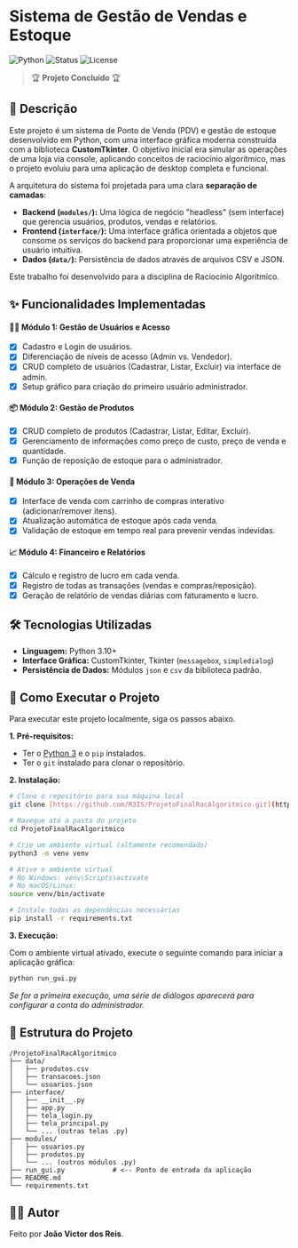 # Sistema de Gestão de Vendas e Estoque

![Python](https://img.shields.io/badge/Python-3.10+-blue.svg)
![Status](https://img.shields.io/badge/status-concluído-green.svg)
![License](https://img.shields.io/badge/license-MIT-green.svg)

> 🏆 **Projeto Concluído** 🏆

## 📝 Descrição

Este projeto é um sistema de Ponto de Venda (PDV) e gestão de estoque desenvolvido em Python, com uma interface gráfica moderna construída com a biblioteca **CustomTkinter**. O objetivo inicial era simular as operações de uma loja via console, aplicando conceitos de raciocínio algorítmico, mas o projeto evoluiu para uma aplicação de desktop completa e funcional.

A arquitetura do sistema foi projetada para uma clara **separação de camadas**:
* **Backend (`modules/`):** Uma lógica de negócio "headless" (sem interface) que gerencia usuários, produtos, vendas e relatórios.
* **Frontend (`interface/`):** Uma interface gráfica orientada a objetos que consome os serviços do backend para proporcionar uma experiência de usuário intuitiva.
* **Dados (`data/`):** Persistência de dados através de arquivos CSV e JSON.

Este trabalho foi desenvolvido para a disciplina de Raciocínio Algorítmico.

## ✨ Funcionalidades Implementadas

#### 🧑‍💼 Módulo 1: Gestão de Usuários e Acesso
- [x] Cadastro e Login de usuários.
- [x] Diferenciação de níveis de acesso (Admin vs. Vendedor).
- [x] CRUD completo de usuários (Cadastrar, Listar, Excluir) via interface de admin.
- [x] Setup gráfico para criação do primeiro usuário administrador.

#### 📦 Módulo 2: Gestão de Produtos
- [x] CRUD completo de produtos (Cadastrar, Listar, Editar, Excluir).
- [x] Gerenciamento de informações como preço de custo, preço de venda e quantidade.
- [x] Função de reposição de estoque para o administrador.

#### 🛒 Módulo 3: Operações de Venda
- [x] Interface de venda com carrinho de compras interativo (adicionar/remover itens).
- [x] Atualização automática de estoque após cada venda.
- [x] Validação de estoque em tempo real para prevenir vendas indevidas.

#### 📈 Módulo 4: Financeiro e Relatórios
- [x] Cálculo e registro de lucro em cada venda.
- [x] Registro de todas as transações (vendas e compras/reposição).
- [x] Geração de relatório de vendas diárias com faturamento e lucro.

## 🛠️ Tecnologias Utilizadas

* **Linguagem:** Python 3.10+
* **Interface Gráfica:** CustomTkinter, Tkinter (`messagebox`, `simpledialog`)
* **Persistência de Dados:** Módulos `json` e `csv` da biblioteca padrão.

## 🚀 Como Executar o Projeto

Para executar este projeto localmente, siga os passos abaixo.

**1. Pré-requisitos:**
* Ter o [Python 3](https://www.python.org/downloads/) e o `pip` instalados.
* Ter o `git` instalado para clonar o repositório.

**2. Instalação:**

```bash
# Clone o repositório para sua máquina local
git clone [https://github.com/R3I5/ProjetoFinalRacAlgoritmico.git](https://github.com/R3I5/ProjetoFinalRacAlgoritmico.git)

# Navegue até a pasta do projeto
cd ProjetoFinalRacAlgoritmico

# Crie um ambiente virtual (altamente recomendado)
python3 -m venv venv

# Ative o ambiente virtual
# No Windows: venv\Scripts\activate
# No macOS/Linux:
source venv/bin/activate

# Instale todas as dependências necessárias
pip install -r requirements.txt
```

**3. Execução:**

Com o ambiente virtual ativado, execute o seguinte comando para iniciar a aplicação gráfica:
```bash
python run_gui.py
```
*Se for a primeira execução, uma série de diálogos aparecerá para configurar a conta do administrador.*

## 📂 Estrutura do Projeto

```
/ProjetoFinalRacAlgoritmico
├── data/
│   ├── produtos.csv
│   ├── transacoes.json
│   └── usuarios.json
├── interface/
│   ├── __init__.py
│   ├── app.py
│   ├── tela_login.py
│   ├── tela_principal.py
│   └── ... (outras telas .py)
├── modules/
│   ├── usuarios.py
│   ├── produtos.py
│   └── ... (outros módulos .py)
├── run_gui.py            # <-- Ponto de entrada da aplicação
├── README.md
└── requirements.txt
```

## 👨‍💻 Autor

Feito por **João Victor dos Reis**.
